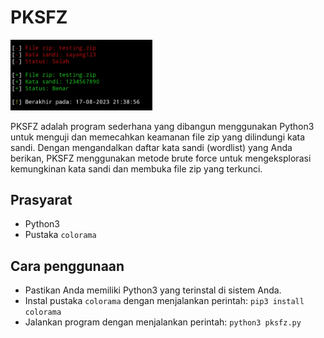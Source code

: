 <h1>PKSFZ</h1>

<img src="https://github.com/FII14/pksfz/blob/main/gambar.jpg" alt="gambar" width="45%" />

<p>PKSFZ adalah program sederhana yang dibangun menggunakan Python3 untuk menguji dan memecahkan keamanan file zip yang dilindungi kata sandi. Dengan mengandalkan daftar kata sandi (wordlist) yang Anda berikan, PKSFZ menggunakan metode brute force untuk mengeksplorasi kemungkinan kata sandi dan membuka file zip yang terkunci.</p>

<h2>Prasyarat</h2>

<ul>
  <li>Python3</li>
  <li>Pustaka <code>colorama</code></li>
</ul>

<h2>Cara penggunaan</h2>

<ul>
  <li>Pastikan Anda memiliki Python3 yang terinstal di sistem Anda.</li>
  <li>Instal pustaka <code>colorama</code> dengan menjalankan perintah: <code>pip3 install colorama</code></li>
  <li>Jalankan program dengan menjalankan perintah: <code>python3 pksfz.py</code></li>
</ul>
